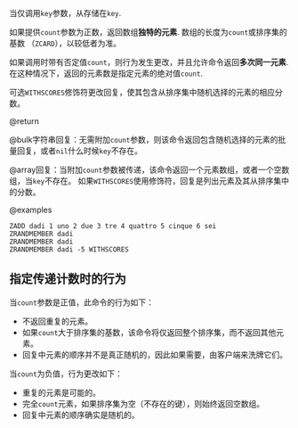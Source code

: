 当仅调用`key`参数，从存储在`key`.

如果提供`count`参数为正数，返回数组**独特的元素**.
数组的长度为`count`或排序集的基数 （`ZCARD`），以较低者为准。

如果调用时带有否定值`count`，则行为发生更改，并且允许命令返回**多次同一元素**.
在这种情况下，返回的元素数是指定元素的绝对值`count`.

可选`WITHSCORES`修饰符更改回复，使其包含从排序集中随机选择的元素的相应分数。

@return

@bulk字符串回复：无需附加`count`参数，则该命令返回包含随机选择的元素的批量回复，或者`nil`什么时候`key`不存在。

@array回复：当附加`count`参数被传递，该命令返回一个元素数组，或者一个空数组，当`key`不存在。
如果`WITHSCORES`使用修饰符，回复是列出元素及其从排序集中的分数。

@examples

```cli
ZADD dadi 1 uno 2 due 3 tre 4 quattro 5 cinque 6 sei
ZRANDMEMBER dadi
ZRANDMEMBER dadi
ZRANDMEMBER dadi -5 WITHSCORES
```

## 指定传递计数时的行为

当`count`参数是正值，此命令的行为如下：

*   不返回重复的元素。
*   如果`count`大于排序集的基数，该命令将仅返回整个排序集，而不返回其他元素。
*   回复中元素的顺序并不是真正随机的，因此如果需要，由客户端来洗牌它们。

当`count`为负值，行为更改如下：

*   重复的元素是可能的。
*   完全`count`元素，如果排序集为空（不存在的键），则始终返回空数组。
*   回复中元素的顺序确实是随机的。
